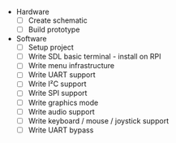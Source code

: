 - Hardware
  - [ ] Create schematic
  - [ ] Build prototype
- Software
  - [ ] Setup project
  - [ ] Write SDL basic terminal - install on RPI
  - [ ] Write menu infrastructure
  - [ ] Write UART support
  - [ ] Write I²C support
  - [ ] Write SPI support
  - [ ] Write graphics mode
  - [ ] Write audio support
  - [ ] Write keyboard / mouse / joystick support
  - [ ] Write UART bypass
